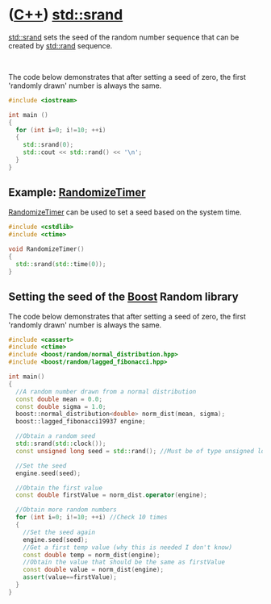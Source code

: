 # ([C++](Cpp.md)) [std::srand](CppStdSrand.md)

[std::srand](CppStdSrand.md) sets the seed of the random number sequence
that can be created by [std::rand](CppStdRand.md) sequence.

 

The code below demonstrates that after setting a seed of zero, the first
'randomly drawn' number is always the same.

```c++
#include <iostream>

int main ()
{
  for (int i=0; i!=10; ++i)
  {
    std::srand(0);
    std::cout << std::rand() << '\n';
  }
}
```

## Example: [RandomizeTimer](CppRandomizeTimer.md)

[RandomizeTimer](CppRandomizeTimer.md) can be used to set a seed based
on the system time.

```c++
#include <cstdlib>
#include <ctime>
 
void RandomizeTimer()
{
  std::srand(std::time(0));
}
```

## Setting the seed of the [Boost](CppBoost.md) Random library

The code below demonstrates that after setting a seed of zero, the first
'randomly drawn' number is always the same.

```c++
#include <cassert>
#include <ctime>
#include <boost/random/normal_distribution.hpp>
#include <boost/random/lagged_fibonacci.hpp>

int main()
{
  //A random number drawn from a normal distribution
  const double mean = 0.0;
  const double sigma = 1.0;
  boost::normal_distribution<double> norm_dist(mean, sigma);
  boost::lagged_fibonacci19937 engine;

  //Obtain a random seed
  std::srand(std::clock());
  const unsigned long seed = std::rand(); //Must be of type unsigned long!

  //Set the seed
  engine.seed(seed);

  //Obtain the first value
  const double firstValue = norm_dist.operator(engine);

  //Obtain more random numbers
  for (int i=0; i!=10; ++i) //Check 10 times
  {
    //Set the seed again
    engine.seed(seed);
    //Get a first temp value (why this is needed I don't know)
    const double temp = norm_dist(engine);
    //Obtain the value that should be the same as firstValue
    const double value = norm_dist(engine);
    assert(value==firstValue);
  }
}
```